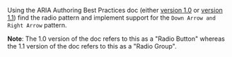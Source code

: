 Using the ARIA Authoring Best Practices doc (either
  [version 1.0](https://www.w3.org/TR/wai-aria-practices/) or [version 1.1](https://www.w3.org/TR/wai-aria-practices-1.1/)) find the radio pattern
  and implement support for the `Down Arrow and Right Arrow` pattern.

**Note**: The 1.0 version of the doc refers to this as a "Radio Button" whereas
the 1.1 version of the doc refers to this as a "Radio Group".